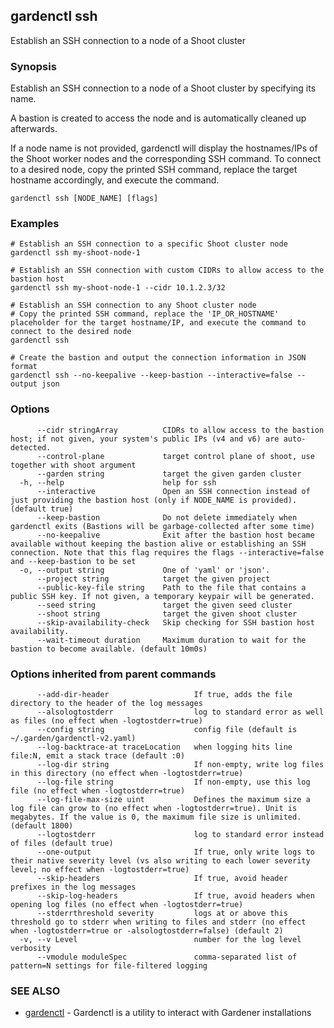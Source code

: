 ## gardenctl ssh

Establish an SSH connection to a node of a Shoot cluster

### Synopsis

Establish an SSH connection to a node of a Shoot cluster by specifying its name. 

A bastion is created to access the node and is automatically cleaned up afterwards.

If a node name is not provided, gardenctl will display the hostnames/IPs of the Shoot worker nodes and the corresponding SSH command.
To connect to a desired node, copy the printed SSH command, replace the target hostname accordingly, and execute the command.

```
gardenctl ssh [NODE_NAME] [flags]
```

### Examples

```
# Establish an SSH connection to a specific Shoot cluster node
gardenctl ssh my-shoot-node-1

# Establish an SSH connection with custom CIDRs to allow access to the bastion host
gardenctl ssh my-shoot-node-1 --cidr 10.1.2.3/32

# Establish an SSH connection to any Shoot cluster node
# Copy the printed SSH command, replace the 'IP_OR_HOSTNAME' placeholder for the target hostname/IP, and execute the command to connect to the desired node
gardenctl ssh

# Create the bastion and output the connection information in JSON format
gardenctl ssh --no-keepalive --keep-bastion --interactive=false --output json

```

### Options

```
      --cidr stringArray          CIDRs to allow access to the bastion host; if not given, your system's public IPs (v4 and v6) are auto-detected.
      --control-plane             target control plane of shoot, use together with shoot argument
      --garden string             target the given garden cluster
  -h, --help                      help for ssh
      --interactive               Open an SSH connection instead of just providing the bastion host (only if NODE_NAME is provided). (default true)
      --keep-bastion              Do not delete immediately when gardenctl exits (Bastions will be garbage-collected after some time)
      --no-keepalive              Exit after the bastion host became available without keeping the bastion alive or establishing an SSH connection. Note that this flag requires the flags --interactive=false and --keep-bastion to be set
  -o, --output string             One of 'yaml' or 'json'.
      --project string            target the given project
      --public-key-file string    Path to the file that contains a public SSH key. If not given, a temporary keypair will be generated.
      --seed string               target the given seed cluster
      --shoot string              target the given shoot cluster
      --skip-availability-check   Skip checking for SSH bastion host availability.
      --wait-timeout duration     Maximum duration to wait for the bastion to become available. (default 10m0s)
```

### Options inherited from parent commands

```
      --add-dir-header                   If true, adds the file directory to the header of the log messages
      --alsologtostderr                  log to standard error as well as files (no effect when -logtostderr=true)
      --config string                    config file (default is ~/.garden/gardenctl-v2.yaml)
      --log-backtrace-at traceLocation   when logging hits line file:N, emit a stack trace (default :0)
      --log-dir string                   If non-empty, write log files in this directory (no effect when -logtostderr=true)
      --log-file string                  If non-empty, use this log file (no effect when -logtostderr=true)
      --log-file-max-size uint           Defines the maximum size a log file can grow to (no effect when -logtostderr=true). Unit is megabytes. If the value is 0, the maximum file size is unlimited. (default 1800)
      --logtostderr                      log to standard error instead of files (default true)
      --one-output                       If true, only write logs to their native severity level (vs also writing to each lower severity level; no effect when -logtostderr=true)
      --skip-headers                     If true, avoid header prefixes in the log messages
      --skip-log-headers                 If true, avoid headers when opening log files (no effect when -logtostderr=true)
      --stderrthreshold severity         logs at or above this threshold go to stderr when writing to files and stderr (no effect when -logtostderr=true or -alsologtostderr=false) (default 2)
  -v, --v Level                          number for the log level verbosity
      --vmodule moduleSpec               comma-separated list of pattern=N settings for file-filtered logging
```

### SEE ALSO

* [gardenctl](gardenctl.md)	 - Gardenctl is a utility to interact with Gardener installations

